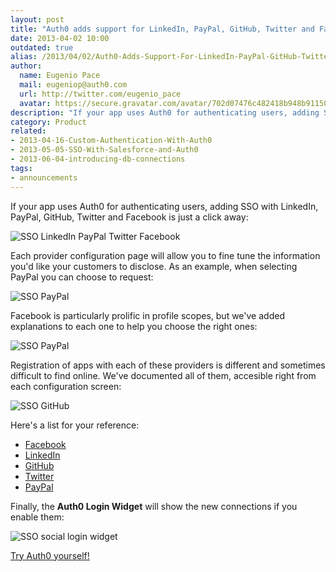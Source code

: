 ```yaml
---
layout: post
title: "Auth0 adds support for LinkedIn, PayPal, GitHub, Twitter and Facebook"
date: 2013-04-02 10:00
outdated: true
alias: /2013/04/02/Auth0-Adds-Support-For-LinkedIn-PayPal-GitHub-Twitter-and-Facebook/
author:
  name: Eugenio Pace
  mail: eugeniop@auth0.com
  url: http://twitter.com/eugenio_pace
  avatar: https://secure.gravatar.com/avatar/702d07476c482418b948b911504137a5?s=60
description: "If your app uses Auth0 for authenticating users, adding SSO with LinkedIn, PayPal, GitHub, Twitter and Facebook is just a click away."
category: Product
related:
- 2013-04-16-Custom-Authentication-With-Auth0
- 2013-05-05-SSO-With-Salesforce-and-Auth0
- 2013-06-04-introducing-db-connections
tags:
- announcements
---
```



If your app uses Auth0 for authenticating users, adding SSO with LinkedIn, PayPal, GitHub, Twitter and Facebook is just a click away:

![SSO LinkedIn PayPal Twitter Facebook](https://s3.amazonaws.com/blog.auth0.com/img/auth0-li-pp-gh-tw-fb.png)

Each provider configuration page will allow you to fine tune the information you'd like your customers to disclose. As an example, when selecting PayPal you can choose to request:

<!-- more -->

![SSO PayPal](https://s3.amazonaws.com/blog.auth0.com/img/auth0-paypal.png)

Facebook is particularly prolific in profile scopes, but we've added explanations to each one to help you choose the right ones:

![SSO PayPal](https://s3.amazonaws.com/blog.auth0.com/img/auth0-fb.png)

Registration of apps with each of these providers is different and sometimes difficult to find online. We've documented all of them, accesible right from each configuration screen:

![SSO GitHub](https://s3.amazonaws.com/blog.auth0.com/img/auth0-github.png)

Here's a list for your reference:

* [Facebook](https://docs.auth0.com/facebook-clientid)
* [LinkedIn](https://docs.auth0.com/linkedin-clientid)
* [GitHub](https://docs.auth0.com/github-clientid)
* [Twitter](https://docs.auth0.com/twitter-clientid)
* [PayPal](https://docs.auth0.com/paypal-clientid)

Finally, the __Auth0 Login Widget__ will show the new connections if you enable them:

![SSO social login widget](https://s3.amazonaws.com/blog.auth0.com/img/auth0-social-login-widget.png)


[Try Auth0 yourself!](https://auth0.com)
